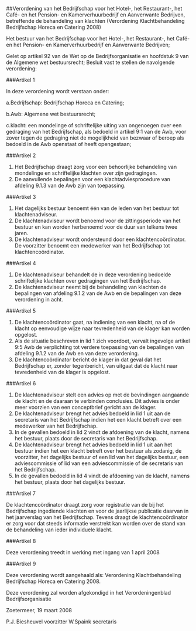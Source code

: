 <meta http-equiv='Content-Type' content='text/html; charset=utf-8' />

##Verordening van het Bedrijfschap voor het Hotel-, het Restaurant-, het Café- en het Pension- en Kamerverhuurbedrijf en Aanverwante Bedrijven, betreffende de behandeling van klachten (Verordening Klachtbehandeling Bedrijfschap Horeca en Catering 2008)

Het bestuur van het Bedrijfschap voor het Hotel-, het Restaurant-, het Café- en het Pension- en Kamerverhuurbedrijf en Aanverwante Bedrijven;

Gelet op artikel 92 van de Wet op de Bedrijfsorganisatie en hoofdstuk 9 van de Algemene wet bestuursrecht;
Besluit vast te stellen de navolgende verordening:

###Artikel 1 

In deze verordening wordt verstaan onder:

a.Bedrijfschap: Bedrijfschap Horeca en Catering;

b.Awb: Algemene wet bestuursrecht;

c.klacht: een mondelinge of schriftelijke uiting van ongenoegen over een gedraging van het Bedrijfschap, als bedoeld in artikel 9:1 van de Awb, voor zover tegen de gedraging niet de mogelijkheid van bezwaar of beroep als bedoeld in de Awb openstaat of heeft opengestaan;

###Artikel 2 

1. Het Bedrijfschap draagt zorg voor een behoorlijke behandeling van mondelinge en schriftelijke klachten over zijn gedragingen.
2. De aanvullende bepalingen voor een klachtadviesprocedure van afdeling 9.1.3 van de Awb zijn van toepassing.

###Artikel 3 

1. Het dagelijks bestuur benoemt één van de leden van het bestuur tot klachtenadviseur.
2. De klachtenadviseur wordt benoemd voor de zittingsperiode van het bestuur en kan worden herbenoemd voor de duur van telkens twee jaren.
3. De klachtenadviseur wordt ondersteund door een klachtencoördinator. De voorzitter benoemt een medewerker van het Bedrijfschap tot klachtencoördinator.

###Artikel 4 

1. De klachtenadviseur behandelt de in deze verordening bedoelde schriftelijke klachten over gedragingen van het Bedrijfschap.
2. De klachtenadviseur neemt bij de behandeling van klachten de bepalingen van afdeling 9.1.2 van de Awb en de bepalingen van deze verordening in acht.

###Artikel 5 

1. De klachtencoördinator gaat, na indiening van een klacht, na of de klacht op eenvoudige wijze naar tevredenheid van de klager kan worden opgelost.
2. Als de situatie beschreven in lid 1 zich voordoet, vervalt ingevolge artikel 9:5 Awb de verplichting tot verdere toepassing van de bepalingen van afdeling 9.1.2 van de Awb en van deze verordening.
3. De klachtencoördinator bericht de klager in dat geval dat het Bedrijfschap er, zonder tegenbericht, van uitgaat dat de klacht naar tevredenheid van de klager is opgelost.

###Artikel 6 

1. De klachtenadviseur stelt een advies op met de bevindingen aangaande de klacht en de daaraan te verbinden conclusies. Dit advies is onder meer voorzien van een conceptbrief gericht aan de klager.
2. De klachtenadviseur brengt het advies bedoeld in lid 1 uit aan de secretaris van het Bedrijfschap indien het een klacht betreft over een medewerker van het Bedrijfschap.
3. In de gevallen bedoeld in lid 2 vindt de afdoening van de klacht, namens het bestuur, plaats door de secretaris van het Bedrijfschap.
4. De klachtenadviseur brengt het advies bedoeld in lid 1 uit aan het bestuur indien het een klacht betreft over het bestuur als zodanig, de voorzitter, het dagelijks bestuur of een lid van het dagelijks bestuur, een adviescommissie of lid van een adviescommissie of de secretaris van het Bedrijfschap.
5. In de gevallen bedoeld in lid 4 vindt de afdoening van de klacht, namens het bestuur, plaats door het dagelijks bestuur.

###Artikel 7 

De klachtencoördinator draagt zorg voor registratie van de bij het Bedrijfschap ingediende klachten en voor de jaarlijkse publicatie daarvan in het jaarverslag van het Bedrijfschap. Tevens draagt de klachtencoördinator er zorg voor dat steeds informatie verstrekt kan worden over de stand van de behandeling van ieder individuele klacht.

###Artikel 8 

Deze verordening treedt in werking met ingang van 1 april 2008

###Artikel 9 

Deze verordening wordt aangehaald als: Verordening Klachtbehandeling Bedrijfschap Horeca en Catering 2008.

Deze verordening zal worden afgekondigd in het Verordeningenblad Bedrijfsorganisatie

Zoetermeer, 19 maart 2008

P.J. Biesheuvel
voorzitter
W.Spaink
secretaris
